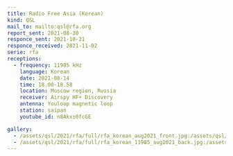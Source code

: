 ```yaml
---
title: Radio Free Asia (Korean)
kind: QSL
mail_to: mailto:qsl@rfa.org
report_sent: 2021-08-30
responce_sent: 2021-10-21
responce_received: 2021-11-02
serie: rfa
receptions:
  - frequency: 11985 kHz
    language: Korean
    date: 2021-08-14
    time: 18.00-18.58
    location: Moscow region, Russia
    receiver: Airspy HF+ Discovery
    antenna: Youloop magnetic loop
    station: saipan
    youtube_id: n8Akxs0fcGE

gallery:
  - /assets/qsl/2021/rfa/full/rfa_korean_aug2021_front.jpg:/assets/qsl/2021/rfa/small/rfa_korean_aug2021_front.jpg
  - /assets/qsl/2021/rfa/full/rfa_korean_11985_aug2021_back.jpg:/assets/qsl/2021/rfa/small/rfa_korean_11985_aug2021_back.jpg
---
```

